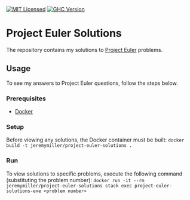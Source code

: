 [![MIT Licensed](https://img.shields.io/badge/license-MIT-blue.svg)](https://raw.githubusercontent.com/hyperium/hyper/master/LICENSE)
[![GHC Version](https://img.shields.io/badge/GHC-8.0-blue.svg)]()

# Project Euler Solutions
The repository contains my solutions to [Project Euler](https://projecteuler.net/archives) problems.

## Usage
To see my answers to Project Euler questions, follow the steps below.

### Prerequisites
- [Docker](https://docs.docker.com/engine/installation/)

### Setup
Before viewing any solutions, the Docker container must be built: ```docker build -t jeremymiller/project-euler-solutions .```

### Run
To view solutions to specific problems, execute the following command (substituting the problem number):
```docker run -it --rm jeremymiller/project-euler-solutions stack exec project-euler-solutions-exe <problem number>```
